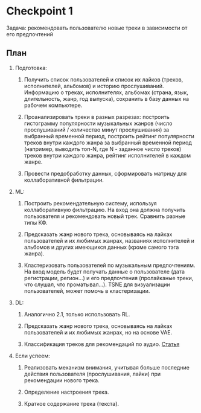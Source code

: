 #  Checkpoint 1

Задача: рекомендовать пользователю новые треки в зависимости от его предпочтений

## План

1. Подготовка:

    1. Получить список пользователей и список их лайков (треков, исполнителей, альбомов) и историю прослушиваний. Информацию о треках, исполнителях, альбомах (страна, язык, длительность, жанр, год выпуска), сохранить в базу данных на рабочем компьютере.
    
    2. Проанализировать треки в разных разрезах: построить гистограмму популярности музыкальных жанров (число прослушиваний / количество минут прослушивания) за выбранный временной период, построить рейтинг популярности треков внутри каждого жанра за выбранный временной период (например, выводить топ-N, где N - заданное число треков) треков внутри каждого жанра, рейтинг исполнителей в каждом жанре.
    
    3. Провести предобработку данных, сформировать матрицу для коллаборативной фильтрации.

2. ML:
    
    1. Построить рекомендательную систему, используя коллаборативную фильтрацию. На вход она должна получить пользователя и рекомендовать новый трек. Сравнить разные типы КФ.

    2. Предсказать жанр нового трека, основываясь на лайках пользователей и их любимых жанрах, названиях исполнителей и альбомов и других имеющихся данных (кроме самого тэга жанра).
    
    3. Кластеризовать пользователей по музыкальным предпочтениям. На вход модель будет получать данные о пользователе (дата регистрации, регион…) и его предпочтения (пролайканые треки, что слушал, что проматывал…). TSNE для визуализации пользователей, может помочь в кластеризации. 

3. DL:

    1. Аналогично 2.1, только использовать RL.

    2. Предсказать жанр нового трека, основываясь на лайках пользователей и их любимых жанрах, но на основе VAE.

    3. Классификация треков для рекомендаций по аудио. [Статья](https://towardsdatascience.com/audio-deep-learning-made-simple-sound-classification-step-by-step-cebc936bbe5)
 
4. Если успеем:

    1. Реализовать механизм внимания, учитывая больше последние действия пользователя (прослушивания, лайки) при рекомендации нового трека.
    
    2. Определение настроения трека.
    
    3. Краткое содержание трека (текста).
